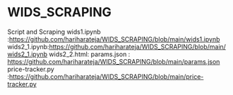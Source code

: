 # WIDS_SCRAPING
Script and Scraping
wids1.ipynb :https://github.com/hariharateja/WIDS_SCRAPING/blob/main/wids1.ipynb
wids2_1.ipynb:https://github.com/hariharateja/WIDS_SCRAPING/blob/main/wids2_1.ipynb
wids2_2.html:
params.json : https://github.com/hariharateja/WIDS_SCRAPING/blob/main/params.json
price-tracker.py :https://github.com/hariharateja/WIDS_SCRAPING/blob/main/price-tracker.py


